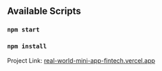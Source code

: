 

## Available Scripts

### `npm start`

### `npm install`

Project Link: [real-world-mini-app-fintech.vercel.app](https://real-world-mini-app-fintech.vercel.app/)
